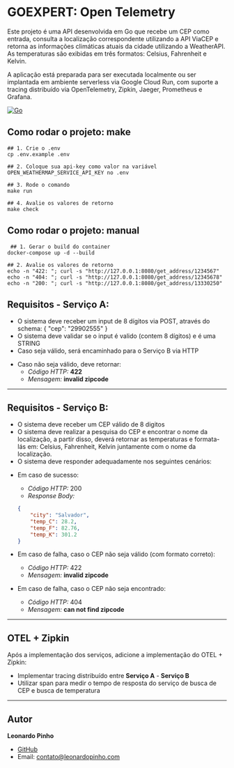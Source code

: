 # GOEXPERT: Open Telemetry
Este projeto é uma API desenvolvida em Go que recebe um CEP como entrada, consulta a localização correspondente utilizando a API ViaCEP e retorna as informações climáticas atuais da cidade utilizando a WeatherAPI. As temperaturas são exibidas em três formatos: Celsius, Fahrenheit e Kelvin.

A aplicação está preparada para ser executada localmente ou ser implantada em ambiente serverless via Google Cloud Run, com suporte a tracing distribuído via OpenTelemetry, Zipkin, Jaeger, Prometheus e Grafana.

[![Go](https://img.shields.io/badge/go-1.23-informational?logo=go)](https://go.dev)

## Como rodar o projeto: make
```shell
## 1. Crie o .env
cp .env.example .env

## 2. Coloque sua api-key como valor na variável OPEN_WEATHERMAP_SERVICE_API_KEY no .env

## 3. Rode o comando
make run

## 4. Avalie os valores de retorno
make check
```

## Como rodar o projeto: manual
```shell
 ## 1. Gerar o build do container
docker-compose up -d --build

## 2. Avalie os valores de retorno
echo -n "422: "; curl -s "http://127.0.0.1:8080/get_address/1234567"
echo -n "404: "; curl -s "http://127.0.0.1:8080/get_address/12345678"
echo -n "200: "; curl -s "http://127.0.0.1:8080/get_address/13330250"

```
## Requisitos - Serviço A:
* O sistema deve receber um input de 8 dígitos via POST, através do schema:  { "cep": "29902555" }
* O sistema deve validar se o input é valido (contem 8 dígitos) e é uma STRING
* Caso seja válido, será encaminhado para o Serviço B via HTTP

- Caso não seja válido, deve retornar:
    - *Código HTTP:* **422**
    - *Mensagem:* **invalid zipcode**

---


## Requisitos - Serviço B:
* O sistema deve receber um CEP válido de 8 digitos
* O sistema deve realizar a pesquisa do CEP e encontrar o nome da localização, a partir disso, deverá retornar as temperaturas e formata-lás em: Celsius, Fahrenheit, Kelvin juntamente com o nome da localização.
* O sistema deve responder adequadamente nos seguintes cenários:

- Em caso de sucesso:
    - *Código HTTP:* 200
    - *Response Body:*
    ```json 
    {
        "city": "Salvador",
        "temp_C": 28.2,
        "temp_F": 82.76,
        "temp_K": 301.2
    } 
    ```
- Em caso de falha, caso o CEP não seja válido (com formato correto):
    - *Código HTTP:* 422
    - *Mensagem:* **invalid zipcode**
  

- Em caso de falha, caso o CEP não seja encontrado:
    - *Código HTTP:* 404
    - *Mensagem:* **can not find zipcode**

---

## OTEL + Zipkin
Após a implementação dos serviços, adicione a implementação do OTEL + Zipkin:
- Implementar tracing distribuído entre **Serviço A** - **Serviço B**
- Utilizar span para medir o tempo de resposta do serviço de busca de CEP e busca de temperatura
---

## Autor
**Leonardo Pinho**
- [GitHub](https://github.com/leonardopinho)
- Email: [contato@leonardopinho.com](mailto:contato@leonardopinho.com)
